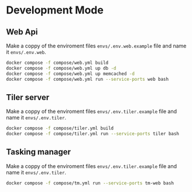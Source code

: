 # Development Mode


## Web Api

Make a coppy of the enviroment files `envs/.env.web.example` file and name it `envs/.env.web`.

```sh
docker compose -f compose/web.yml build
docker compose -f compose/web.yml up db -d
docker compose -f compose/web.yml up memcached -d
docker compose -f compose/web.yml run --service-ports web bash
```

## Tiler server
Make a coppy of the enviroment files `envs/.env.tiler.example` file and name it `envs/.env.tiler`.

```sh
docker compose -f compose/tiler.yml build
docker compose -f compose/tiler.yml run --service-ports tiler bash
```


## Tasking manager
Make a coppy of the enviroment files `envs/.env.tiler.example` file and name it `envs/.env.tiler`.

```sh
docker compose -f compose/tm.yml run --service-ports tm-web bash
```